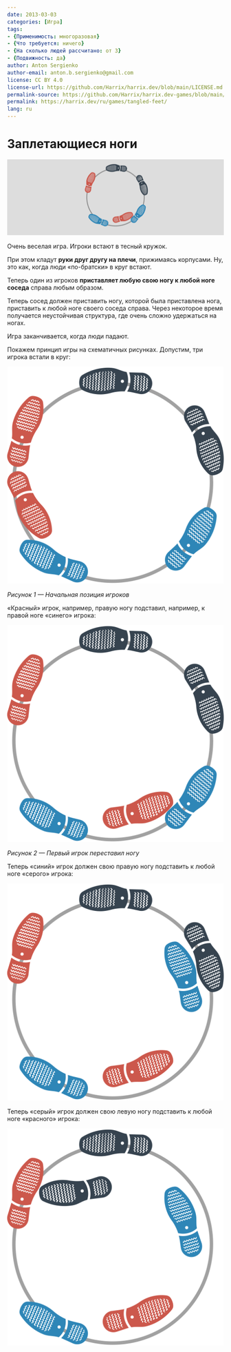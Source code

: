 ```yaml
---
date: 2013-03-03
categories: [Игра]
tags:
- {Применимость: многоразовая}
- {Что требуется: ничего}
- {На сколько людей рассчитано: от 3}
- {Подвижность: да}
author: Anton Sergienko
author-email: anton.b.sergienko@gmail.com
license: CC BY 4.0
license-url: https://github.com/Harrix/harrix.dev/blob/main/LICENSE.md
permalink-source: https://github.com/Harrix/harrix.dev-games/blob/main/tangled-feet/tangled-feet.md
permalink: https://harrix.dev/ru/games/tangled-feet/
lang: ru
---
```


# Заплетающиеся ноги

![Featured image](featured-image.svg)

Очень веселая игра. Игроки встают в тесный кружок.

При этом кладут **руки друг другу на плечи**, прижимаясь корпусами. Ну, это как, когда люди «по-братски» в круг встают.

Теперь один из игроков **приставляет любую свою ногу к любой ноге соседа** справа любым образом.

Теперь сосед должен приставить ногу, которой была приставлена нога, приставить к любой ноге своего соседа справа. Через некоторое время получается неустойчивая структура, где очень сложно удержаться на ногах.

Игра заканчивается, когда люди падают.

Покажем принцип игры на схематичных рисунках. Допустим, три игрока встали в круг:

![Начальная позиция игроков](img/position_01.svg)

_Рисунок 1 — Начальная позиция игроков_

«Красный» игрок, например, правую ногу подставил, например, к правой ноге «синего» игрока:

![Первый игрок переставил ногу](img/position_02.svg)

_Рисунок 2 — Первый игрок переставил ногу_

Теперь «синий» игрок должен свою правую ногу подставить к любой ноге «серого» игрока:

![Первый игрок переставил ногу](img/position_03.svg)

Теперь «серый» игрок должен свою левую ногу подставить к любой ноге «красного» игрока:

![Первый игрок переставил ногу](img/position_04.svg)
